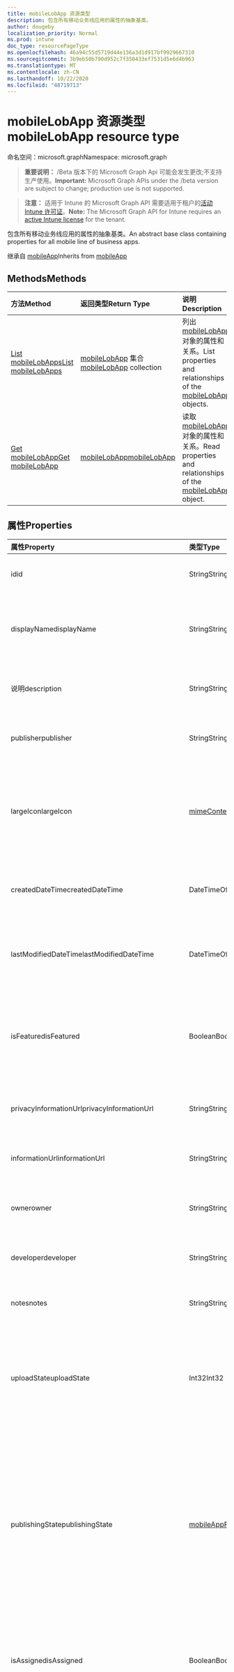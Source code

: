 ```yaml
---
title: mobileLobApp 资源类型
description: 包含所有移动业务线应用的属性的抽象基类。
author: dougeby
localization_priority: Normal
ms.prod: intune
doc_type: resourcePageType
ms.openlocfilehash: 46a94c55d5719d44e136a3d1d917bf9929667310
ms.sourcegitcommit: 3b9eb50b790d952c7f350433ef7531d5e6d4b963
ms.translationtype: MT
ms.contentlocale: zh-CN
ms.lasthandoff: 10/22/2020
ms.locfileid: "48719713"
---
```

# <a name="mobilelobapp-resource-type"></a><span data-ttu-id="d84c3-103">mobileLobApp 资源类型</span><span class="sxs-lookup"><span data-stu-id="d84c3-103">mobileLobApp resource type</span></span>

<span data-ttu-id="d84c3-104">命名空间：microsoft.graph</span><span class="sxs-lookup"><span data-stu-id="d84c3-104">Namespace: microsoft.graph</span></span>

> <span data-ttu-id="d84c3-105">**重要说明：** /Beta 版本下的 Microsoft Graph Api 可能会发生更改;不支持生产使用。</span><span class="sxs-lookup"><span data-stu-id="d84c3-105">**Important:** Microsoft Graph APIs under the /beta version are subject to change; production use is not supported.</span></span>

> <span data-ttu-id="d84c3-106">**注意：** 适用于 Intune 的 Microsoft Graph API 需要适用于租户的[活动 Intune 许可证](https://go.microsoft.com/fwlink/?linkid=839381)。</span><span class="sxs-lookup"><span data-stu-id="d84c3-106">**Note:** The Microsoft Graph API for Intune requires an [active Intune license](https://go.microsoft.com/fwlink/?linkid=839381) for the tenant.</span></span>

<span data-ttu-id="d84c3-107">包含所有移动业务线应用的属性的抽象基类。</span><span class="sxs-lookup"><span data-stu-id="d84c3-107">An abstract base class containing properties for all mobile line of business apps.</span></span>


<span data-ttu-id="d84c3-108">继承自 [mobileApp](../resources/intune-shared-mobileapp.md)</span><span class="sxs-lookup"><span data-stu-id="d84c3-108">Inherits from [mobileApp](../resources/intune-shared-mobileapp.md)</span></span>

## <a name="methods"></a><span data-ttu-id="d84c3-109">Methods</span><span class="sxs-lookup"><span data-stu-id="d84c3-109">Methods</span></span>
|<span data-ttu-id="d84c3-110">方法</span><span class="sxs-lookup"><span data-stu-id="d84c3-110">Method</span></span>|<span data-ttu-id="d84c3-111">返回类型</span><span class="sxs-lookup"><span data-stu-id="d84c3-111">Return Type</span></span>|<span data-ttu-id="d84c3-112">说明</span><span class="sxs-lookup"><span data-stu-id="d84c3-112">Description</span></span>|
|:---|:---|:---|
|[<span data-ttu-id="d84c3-113">List mobileLobApps</span><span class="sxs-lookup"><span data-stu-id="d84c3-113">List mobileLobApps</span></span>](../api/intune-apps-mobilelobapp-list.md)|<span data-ttu-id="d84c3-114">[mobileLobApp](../resources/intune-apps-mobilelobapp.md) 集合</span><span class="sxs-lookup"><span data-stu-id="d84c3-114">[mobileLobApp](../resources/intune-apps-mobilelobapp.md) collection</span></span>|<span data-ttu-id="d84c3-115">列出 [mobileLobApp](../resources/intune-apps-mobilelobapp.md) 对象的属性和关系。</span><span class="sxs-lookup"><span data-stu-id="d84c3-115">List properties and relationships of the [mobileLobApp](../resources/intune-apps-mobilelobapp.md) objects.</span></span>|
|[<span data-ttu-id="d84c3-116">Get mobileLobApp</span><span class="sxs-lookup"><span data-stu-id="d84c3-116">Get mobileLobApp</span></span>](../api/intune-apps-mobilelobapp-get.md)|[<span data-ttu-id="d84c3-117">mobileLobApp</span><span class="sxs-lookup"><span data-stu-id="d84c3-117">mobileLobApp</span></span>](../resources/intune-apps-mobilelobapp.md)|<span data-ttu-id="d84c3-118">读取 [mobileLobApp](../resources/intune-apps-mobilelobapp.md) 对象的属性和关系。</span><span class="sxs-lookup"><span data-stu-id="d84c3-118">Read properties and relationships of the [mobileLobApp](../resources/intune-apps-mobilelobapp.md) object.</span></span>|

## <a name="properties"></a><span data-ttu-id="d84c3-119">属性</span><span class="sxs-lookup"><span data-stu-id="d84c3-119">Properties</span></span>
|<span data-ttu-id="d84c3-120">属性</span><span class="sxs-lookup"><span data-stu-id="d84c3-120">Property</span></span>|<span data-ttu-id="d84c3-121">类型</span><span class="sxs-lookup"><span data-stu-id="d84c3-121">Type</span></span>|<span data-ttu-id="d84c3-122">说明</span><span class="sxs-lookup"><span data-stu-id="d84c3-122">Description</span></span>|
|:---|:---|:---|
|<span data-ttu-id="d84c3-123">id</span><span class="sxs-lookup"><span data-stu-id="d84c3-123">id</span></span>|<span data-ttu-id="d84c3-124">String</span><span class="sxs-lookup"><span data-stu-id="d84c3-124">String</span></span>|<span data-ttu-id="d84c3-125">实体的键。</span><span class="sxs-lookup"><span data-stu-id="d84c3-125">Key of the entity.</span></span> <span data-ttu-id="d84c3-126">继承自 [mobileApp](../resources/intune-shared-mobileapp.md)</span><span class="sxs-lookup"><span data-stu-id="d84c3-126">Inherited from [mobileApp](../resources/intune-shared-mobileapp.md)</span></span>|
|<span data-ttu-id="d84c3-127">displayName</span><span class="sxs-lookup"><span data-stu-id="d84c3-127">displayName</span></span>|<span data-ttu-id="d84c3-128">String</span><span class="sxs-lookup"><span data-stu-id="d84c3-128">String</span></span>|<span data-ttu-id="d84c3-129">管理员提供或导入的应用标题。</span><span class="sxs-lookup"><span data-stu-id="d84c3-129">The admin provided or imported title of the app.</span></span> <span data-ttu-id="d84c3-130">继承自 [mobileApp](../resources/intune-shared-mobileapp.md)</span><span class="sxs-lookup"><span data-stu-id="d84c3-130">Inherited from [mobileApp](../resources/intune-shared-mobileapp.md)</span></span>|
|<span data-ttu-id="d84c3-131">说明</span><span class="sxs-lookup"><span data-stu-id="d84c3-131">description</span></span>|<span data-ttu-id="d84c3-132">String</span><span class="sxs-lookup"><span data-stu-id="d84c3-132">String</span></span>|<span data-ttu-id="d84c3-133">应用的说明。</span><span class="sxs-lookup"><span data-stu-id="d84c3-133">The description of the app.</span></span> <span data-ttu-id="d84c3-134">继承自 [mobileApp](../resources/intune-shared-mobileapp.md)</span><span class="sxs-lookup"><span data-stu-id="d84c3-134">Inherited from [mobileApp](../resources/intune-shared-mobileapp.md)</span></span>|
|<span data-ttu-id="d84c3-135">publisher</span><span class="sxs-lookup"><span data-stu-id="d84c3-135">publisher</span></span>|<span data-ttu-id="d84c3-136">String</span><span class="sxs-lookup"><span data-stu-id="d84c3-136">String</span></span>|<span data-ttu-id="d84c3-137">应用的发布者。</span><span class="sxs-lookup"><span data-stu-id="d84c3-137">The publisher of the app.</span></span> <span data-ttu-id="d84c3-138">继承自 [mobileApp](../resources/intune-shared-mobileapp.md)</span><span class="sxs-lookup"><span data-stu-id="d84c3-138">Inherited from [mobileApp](../resources/intune-shared-mobileapp.md)</span></span>|
|<span data-ttu-id="d84c3-139">largeIcon</span><span class="sxs-lookup"><span data-stu-id="d84c3-139">largeIcon</span></span>|[<span data-ttu-id="d84c3-140">mimeContent</span><span class="sxs-lookup"><span data-stu-id="d84c3-140">mimeContent</span></span>](../resources/intune-shared-mimecontent.md)|<span data-ttu-id="d84c3-141">要显示在应用详细信息中并用于图标上传的大图标。</span><span class="sxs-lookup"><span data-stu-id="d84c3-141">The large icon, to be displayed in the app details and used for upload of the icon.</span></span> <span data-ttu-id="d84c3-142">继承自 [mobileApp](../resources/intune-shared-mobileapp.md)</span><span class="sxs-lookup"><span data-stu-id="d84c3-142">Inherited from [mobileApp](../resources/intune-shared-mobileapp.md)</span></span>|
|<span data-ttu-id="d84c3-143">createdDateTime</span><span class="sxs-lookup"><span data-stu-id="d84c3-143">createdDateTime</span></span>|<span data-ttu-id="d84c3-144">DateTimeOffset</span><span class="sxs-lookup"><span data-stu-id="d84c3-144">DateTimeOffset</span></span>|<span data-ttu-id="d84c3-145">创建应用的日期和时间。</span><span class="sxs-lookup"><span data-stu-id="d84c3-145">The date and time the app was created.</span></span> <span data-ttu-id="d84c3-146">继承自 [mobileApp](../resources/intune-shared-mobileapp.md)</span><span class="sxs-lookup"><span data-stu-id="d84c3-146">Inherited from [mobileApp](../resources/intune-shared-mobileapp.md)</span></span>|
|<span data-ttu-id="d84c3-147">lastModifiedDateTime</span><span class="sxs-lookup"><span data-stu-id="d84c3-147">lastModifiedDateTime</span></span>|<span data-ttu-id="d84c3-148">DateTimeOffset</span><span class="sxs-lookup"><span data-stu-id="d84c3-148">DateTimeOffset</span></span>|<span data-ttu-id="d84c3-149">上次修改应用的日期和时间。</span><span class="sxs-lookup"><span data-stu-id="d84c3-149">The date and time the app was last modified.</span></span> <span data-ttu-id="d84c3-150">继承自 [mobileApp](../resources/intune-shared-mobileapp.md)</span><span class="sxs-lookup"><span data-stu-id="d84c3-150">Inherited from [mobileApp](../resources/intune-shared-mobileapp.md)</span></span>|
|<span data-ttu-id="d84c3-151">isFeatured</span><span class="sxs-lookup"><span data-stu-id="d84c3-151">isFeatured</span></span>|<span data-ttu-id="d84c3-152">Boolean</span><span class="sxs-lookup"><span data-stu-id="d84c3-152">Boolean</span></span>|<span data-ttu-id="d84c3-153">指示应用是否被管理员标记为特色的值。继承自 [mobileApp](../resources/intune-shared-mobileapp.md)</span><span class="sxs-lookup"><span data-stu-id="d84c3-153">The value indicating whether the app is marked as featured by the admin. Inherited from [mobileApp](../resources/intune-shared-mobileapp.md)</span></span>|
|<span data-ttu-id="d84c3-154">privacyInformationUrl</span><span class="sxs-lookup"><span data-stu-id="d84c3-154">privacyInformationUrl</span></span>|<span data-ttu-id="d84c3-155">String</span><span class="sxs-lookup"><span data-stu-id="d84c3-155">String</span></span>|<span data-ttu-id="d84c3-156">隐私声明 URL。</span><span class="sxs-lookup"><span data-stu-id="d84c3-156">The privacy statement Url.</span></span> <span data-ttu-id="d84c3-157">继承自 [mobileApp](../resources/intune-shared-mobileapp.md)</span><span class="sxs-lookup"><span data-stu-id="d84c3-157">Inherited from [mobileApp](../resources/intune-shared-mobileapp.md)</span></span>|
|<span data-ttu-id="d84c3-158">informationUrl</span><span class="sxs-lookup"><span data-stu-id="d84c3-158">informationUrl</span></span>|<span data-ttu-id="d84c3-159">String</span><span class="sxs-lookup"><span data-stu-id="d84c3-159">String</span></span>|<span data-ttu-id="d84c3-160">详细信息 URL。</span><span class="sxs-lookup"><span data-stu-id="d84c3-160">The more information Url.</span></span> <span data-ttu-id="d84c3-161">继承自 [mobileApp](../resources/intune-shared-mobileapp.md)</span><span class="sxs-lookup"><span data-stu-id="d84c3-161">Inherited from [mobileApp](../resources/intune-shared-mobileapp.md)</span></span>|
|<span data-ttu-id="d84c3-162">owner</span><span class="sxs-lookup"><span data-stu-id="d84c3-162">owner</span></span>|<span data-ttu-id="d84c3-163">String</span><span class="sxs-lookup"><span data-stu-id="d84c3-163">String</span></span>|<span data-ttu-id="d84c3-164">应用的所有者。</span><span class="sxs-lookup"><span data-stu-id="d84c3-164">The owner of the app.</span></span> <span data-ttu-id="d84c3-165">继承自 [mobileApp](../resources/intune-shared-mobileapp.md)</span><span class="sxs-lookup"><span data-stu-id="d84c3-165">Inherited from [mobileApp](../resources/intune-shared-mobileapp.md)</span></span>|
|<span data-ttu-id="d84c3-166">developer</span><span class="sxs-lookup"><span data-stu-id="d84c3-166">developer</span></span>|<span data-ttu-id="d84c3-167">String</span><span class="sxs-lookup"><span data-stu-id="d84c3-167">String</span></span>|<span data-ttu-id="d84c3-168">应用的开发者。</span><span class="sxs-lookup"><span data-stu-id="d84c3-168">The developer of the app.</span></span> <span data-ttu-id="d84c3-169">继承自 [mobileApp](../resources/intune-shared-mobileapp.md)</span><span class="sxs-lookup"><span data-stu-id="d84c3-169">Inherited from [mobileApp](../resources/intune-shared-mobileapp.md)</span></span>|
|<span data-ttu-id="d84c3-170">notes</span><span class="sxs-lookup"><span data-stu-id="d84c3-170">notes</span></span>|<span data-ttu-id="d84c3-171">String</span><span class="sxs-lookup"><span data-stu-id="d84c3-171">String</span></span>|<span data-ttu-id="d84c3-172">应用的备注。</span><span class="sxs-lookup"><span data-stu-id="d84c3-172">Notes for the app.</span></span> <span data-ttu-id="d84c3-173">继承自 [mobileApp](../resources/intune-shared-mobileapp.md)</span><span class="sxs-lookup"><span data-stu-id="d84c3-173">Inherited from [mobileApp](../resources/intune-shared-mobileapp.md)</span></span>|
|<span data-ttu-id="d84c3-174">uploadState</span><span class="sxs-lookup"><span data-stu-id="d84c3-174">uploadState</span></span>|<span data-ttu-id="d84c3-175">Int32</span><span class="sxs-lookup"><span data-stu-id="d84c3-175">Int32</span></span>|<span data-ttu-id="d84c3-176">上载状态。</span><span class="sxs-lookup"><span data-stu-id="d84c3-176">The upload state.</span></span> <span data-ttu-id="d84c3-177">可能的值包括： 0- `Not Ready` 、1- `Ready` 、2- `Processing` 。</span><span class="sxs-lookup"><span data-stu-id="d84c3-177">Possible values are: 0 - `Not Ready`, 1 - `Ready`, 2 - `Processing`.</span></span> <span data-ttu-id="d84c3-178">继承自 [mobileApp](../resources/intune-shared-mobileapp.md)</span><span class="sxs-lookup"><span data-stu-id="d84c3-178">Inherited from [mobileApp](../resources/intune-shared-mobileapp.md)</span></span>|
|<span data-ttu-id="d84c3-179">publishingState</span><span class="sxs-lookup"><span data-stu-id="d84c3-179">publishingState</span></span>|[<span data-ttu-id="d84c3-180">mobileAppPublishingState</span><span class="sxs-lookup"><span data-stu-id="d84c3-180">mobileAppPublishingState</span></span>](../resources/intune-apps-mobileapppublishingstate.md)|<span data-ttu-id="d84c3-181">应用的发布状态。</span><span class="sxs-lookup"><span data-stu-id="d84c3-181">The publishing state for the app.</span></span> <span data-ttu-id="d84c3-182">除非应用已发布，否则无法分配应用。</span><span class="sxs-lookup"><span data-stu-id="d84c3-182">The app cannot be assigned unless the app is published.</span></span> <span data-ttu-id="d84c3-183">继承自 [mobileApp](../resources/intune-shared-mobileapp.md)。</span><span class="sxs-lookup"><span data-stu-id="d84c3-183">Inherited from [mobileApp](../resources/intune-shared-mobileapp.md).</span></span> <span data-ttu-id="d84c3-184">可取值为：`notPublished`、`processing`、`published`。</span><span class="sxs-lookup"><span data-stu-id="d84c3-184">Possible values are: `notPublished`, `processing`, `published`.</span></span>|
|<span data-ttu-id="d84c3-185">isAssigned</span><span class="sxs-lookup"><span data-stu-id="d84c3-185">isAssigned</span></span>|<span data-ttu-id="d84c3-186">Boolean</span><span class="sxs-lookup"><span data-stu-id="d84c3-186">Boolean</span></span>|<span data-ttu-id="d84c3-187">指示是否至少向一个组分配了应用程序的值。</span><span class="sxs-lookup"><span data-stu-id="d84c3-187">The value indicating whether the app is assigned to at least one group.</span></span> <span data-ttu-id="d84c3-188">继承自 [mobileApp](../resources/intune-shared-mobileapp.md)</span><span class="sxs-lookup"><span data-stu-id="d84c3-188">Inherited from [mobileApp](../resources/intune-shared-mobileapp.md)</span></span>|
|<span data-ttu-id="d84c3-189">roleScopeTagIds</span><span class="sxs-lookup"><span data-stu-id="d84c3-189">roleScopeTagIds</span></span>|<span data-ttu-id="d84c3-190">String collection</span><span class="sxs-lookup"><span data-stu-id="d84c3-190">String collection</span></span>|<span data-ttu-id="d84c3-191">此移动应用的作用域标记 id 列表。</span><span class="sxs-lookup"><span data-stu-id="d84c3-191">List of scope tag ids for this mobile app.</span></span> <span data-ttu-id="d84c3-192">继承自 [mobileApp](../resources/intune-shared-mobileapp.md)</span><span class="sxs-lookup"><span data-stu-id="d84c3-192">Inherited from [mobileApp](../resources/intune-shared-mobileapp.md)</span></span>|
|<span data-ttu-id="d84c3-193">dependentAppCount</span><span class="sxs-lookup"><span data-stu-id="d84c3-193">dependentAppCount</span></span>|<span data-ttu-id="d84c3-194">Int32</span><span class="sxs-lookup"><span data-stu-id="d84c3-194">Int32</span></span>|<span data-ttu-id="d84c3-195">子应用程序的依赖项总数。</span><span class="sxs-lookup"><span data-stu-id="d84c3-195">The total number of dependencies the child app has.</span></span> <span data-ttu-id="d84c3-196">继承自 [mobileApp](../resources/intune-shared-mobileapp.md)</span><span class="sxs-lookup"><span data-stu-id="d84c3-196">Inherited from [mobileApp](../resources/intune-shared-mobileapp.md)</span></span>|
|<span data-ttu-id="d84c3-197">supersedingAppCount</span><span class="sxs-lookup"><span data-stu-id="d84c3-197">supersedingAppCount</span></span>|<span data-ttu-id="d84c3-198">Int32</span><span class="sxs-lookup"><span data-stu-id="d84c3-198">Int32</span></span>|<span data-ttu-id="d84c3-199">此应用程序直接或间接取代的应用程序总数量。</span><span class="sxs-lookup"><span data-stu-id="d84c3-199">The total number of apps this app directly or indirectly supersedes.</span></span> <span data-ttu-id="d84c3-200">继承自 [mobileApp](../resources/intune-shared-mobileapp.md)</span><span class="sxs-lookup"><span data-stu-id="d84c3-200">Inherited from [mobileApp](../resources/intune-shared-mobileapp.md)</span></span>|
|<span data-ttu-id="d84c3-201">supersededAppCount</span><span class="sxs-lookup"><span data-stu-id="d84c3-201">supersededAppCount</span></span>|<span data-ttu-id="d84c3-202">Int32</span><span class="sxs-lookup"><span data-stu-id="d84c3-202">Int32</span></span>|<span data-ttu-id="d84c3-203">此应用程序直接或间接取代的应用程序总数量。</span><span class="sxs-lookup"><span data-stu-id="d84c3-203">The total number of apps this app is directly or indirectly superseded by.</span></span> <span data-ttu-id="d84c3-204">继承自 [mobileApp](../resources/intune-shared-mobileapp.md)</span><span class="sxs-lookup"><span data-stu-id="d84c3-204">Inherited from [mobileApp](../resources/intune-shared-mobileapp.md)</span></span>|
|<span data-ttu-id="d84c3-205">committedContentVersion</span><span class="sxs-lookup"><span data-stu-id="d84c3-205">committedContentVersion</span></span>|<span data-ttu-id="d84c3-206">String</span><span class="sxs-lookup"><span data-stu-id="d84c3-206">String</span></span>|<span data-ttu-id="d84c3-207">内部提交的内容版本。</span><span class="sxs-lookup"><span data-stu-id="d84c3-207">The internal committed content version.</span></span>|
|<span data-ttu-id="d84c3-208">fileName</span><span class="sxs-lookup"><span data-stu-id="d84c3-208">fileName</span></span>|<span data-ttu-id="d84c3-209">String</span><span class="sxs-lookup"><span data-stu-id="d84c3-209">String</span></span>|<span data-ttu-id="d84c3-210">主 Lob 应用程序文件的名称。</span><span class="sxs-lookup"><span data-stu-id="d84c3-210">The name of the main Lob application file.</span></span>|
|<span data-ttu-id="d84c3-211">size</span><span class="sxs-lookup"><span data-stu-id="d84c3-211">size</span></span>|<span data-ttu-id="d84c3-212">Int64</span><span class="sxs-lookup"><span data-stu-id="d84c3-212">Int64</span></span>|<span data-ttu-id="d84c3-213">总大小，包括所有已上传文件。</span><span class="sxs-lookup"><span data-stu-id="d84c3-213">The total size, including all uploaded files.</span></span>|

## <a name="relationships"></a><span data-ttu-id="d84c3-214">关系</span><span class="sxs-lookup"><span data-stu-id="d84c3-214">Relationships</span></span>
|<span data-ttu-id="d84c3-215">关系</span><span class="sxs-lookup"><span data-stu-id="d84c3-215">Relationship</span></span>|<span data-ttu-id="d84c3-216">类型</span><span class="sxs-lookup"><span data-stu-id="d84c3-216">Type</span></span>|<span data-ttu-id="d84c3-217">说明</span><span class="sxs-lookup"><span data-stu-id="d84c3-217">Description</span></span>|
|:---|:---|:---|
|<span data-ttu-id="d84c3-218">categories</span><span class="sxs-lookup"><span data-stu-id="d84c3-218">categories</span></span>|<span data-ttu-id="d84c3-219">[mobileAppCategory](../resources/intune-apps-mobileappcategory.md) 集合</span><span class="sxs-lookup"><span data-stu-id="d84c3-219">[mobileAppCategory](../resources/intune-apps-mobileappcategory.md) collection</span></span>|<span data-ttu-id="d84c3-220">此应用的类别列表。</span><span class="sxs-lookup"><span data-stu-id="d84c3-220">The list of categories for this app.</span></span> <span data-ttu-id="d84c3-221">继承自 [mobileApp](../resources/intune-shared-mobileapp.md)</span><span class="sxs-lookup"><span data-stu-id="d84c3-221">Inherited from [mobileApp](../resources/intune-shared-mobileapp.md)</span></span>|
|<span data-ttu-id="d84c3-222">assignments</span><span class="sxs-lookup"><span data-stu-id="d84c3-222">assignments</span></span>|<span data-ttu-id="d84c3-223">[mobileAppAssignment](../resources/intune-apps-mobileappassignment.md) 集合</span><span class="sxs-lookup"><span data-stu-id="d84c3-223">[mobileAppAssignment](../resources/intune-apps-mobileappassignment.md) collection</span></span>|<span data-ttu-id="d84c3-224">此移动应用的组分配的列表。</span><span class="sxs-lookup"><span data-stu-id="d84c3-224">The list of group assignments for this mobile app.</span></span> <span data-ttu-id="d84c3-225">继承自 [mobileApp](../resources/intune-shared-mobileapp.md)</span><span class="sxs-lookup"><span data-stu-id="d84c3-225">Inherited from [mobileApp](../resources/intune-shared-mobileapp.md)</span></span>|
|<span data-ttu-id="d84c3-226">installSummary</span><span class="sxs-lookup"><span data-stu-id="d84c3-226">installSummary</span></span>|[<span data-ttu-id="d84c3-227">mobileAppInstallSummary</span><span class="sxs-lookup"><span data-stu-id="d84c3-227">mobileAppInstallSummary</span></span>](../resources/intune-apps-mobileappinstallsummary.md)|<span data-ttu-id="d84c3-228">移动应用安装摘要。</span><span class="sxs-lookup"><span data-stu-id="d84c3-228">Mobile App Install Summary.</span></span> <span data-ttu-id="d84c3-229">继承自 [mobileApp](../resources/intune-shared-mobileapp.md)</span><span class="sxs-lookup"><span data-stu-id="d84c3-229">Inherited from [mobileApp](../resources/intune-shared-mobileapp.md)</span></span>|
|<span data-ttu-id="d84c3-230">deviceStatuses</span><span class="sxs-lookup"><span data-stu-id="d84c3-230">deviceStatuses</span></span>|<span data-ttu-id="d84c3-231">[mobileAppInstallStatus](../resources/intune-apps-mobileappinstallstatus.md) 集合</span><span class="sxs-lookup"><span data-stu-id="d84c3-231">[mobileAppInstallStatus](../resources/intune-apps-mobileappinstallstatus.md) collection</span></span>|<span data-ttu-id="d84c3-232">此移动应用程序的安装状态列表。</span><span class="sxs-lookup"><span data-stu-id="d84c3-232">The list of installation states for this mobile app.</span></span> <span data-ttu-id="d84c3-233">继承自 [mobileApp](../resources/intune-shared-mobileapp.md)</span><span class="sxs-lookup"><span data-stu-id="d84c3-233">Inherited from [mobileApp](../resources/intune-shared-mobileapp.md)</span></span>|
|<span data-ttu-id="d84c3-234">userStatuses</span><span class="sxs-lookup"><span data-stu-id="d84c3-234">userStatuses</span></span>|<span data-ttu-id="d84c3-235">[userAppInstallStatus](../resources/intune-apps-userappinstallstatus.md) 集合</span><span class="sxs-lookup"><span data-stu-id="d84c3-235">[userAppInstallStatus](../resources/intune-apps-userappinstallstatus.md) collection</span></span>|<span data-ttu-id="d84c3-236">此移动应用程序的安装状态列表。</span><span class="sxs-lookup"><span data-stu-id="d84c3-236">The list of installation states for this mobile app.</span></span> <span data-ttu-id="d84c3-237">继承自 [mobileApp](../resources/intune-shared-mobileapp.md)</span><span class="sxs-lookup"><span data-stu-id="d84c3-237">Inherited from [mobileApp](../resources/intune-shared-mobileapp.md)</span></span>|
|<span data-ttu-id="d84c3-238">相互</span><span class="sxs-lookup"><span data-stu-id="d84c3-238">relationships</span></span>|<span data-ttu-id="d84c3-239">[mobileAppRelationship](../resources/intune-apps-mobileapprelationship.md) 集合</span><span class="sxs-lookup"><span data-stu-id="d84c3-239">[mobileAppRelationship](../resources/intune-apps-mobileapprelationship.md) collection</span></span>|<span data-ttu-id="d84c3-240">此应用程序的直接关系集。</span><span class="sxs-lookup"><span data-stu-id="d84c3-240">The set of direct relationships for this app.</span></span> <span data-ttu-id="d84c3-241">继承自 [mobileApp](../resources/intune-shared-mobileapp.md)</span><span class="sxs-lookup"><span data-stu-id="d84c3-241">Inherited from [mobileApp](../resources/intune-shared-mobileapp.md)</span></span>|
|<span data-ttu-id="d84c3-242">contentVersions</span><span class="sxs-lookup"><span data-stu-id="d84c3-242">contentVersions</span></span>|<span data-ttu-id="d84c3-243">[mobileAppContent](../resources/intune-apps-mobileappcontent.md) 集合</span><span class="sxs-lookup"><span data-stu-id="d84c3-243">[mobileAppContent](../resources/intune-apps-mobileappcontent.md) collection</span></span>|<span data-ttu-id="d84c3-244">此应用的内容版本列表。</span><span class="sxs-lookup"><span data-stu-id="d84c3-244">The list of content versions for this app.</span></span>|

## <a name="json-representation"></a><span data-ttu-id="d84c3-245">JSON 表示形式</span><span class="sxs-lookup"><span data-stu-id="d84c3-245">JSON Representation</span></span>
<span data-ttu-id="d84c3-246">下面是资源的 JSON 表示形式。</span><span class="sxs-lookup"><span data-stu-id="d84c3-246">Here is a JSON representation of the resource.</span></span>
<!-- {
  "blockType": "resource",
  "keyProperty": "id",
  "@odata.type": "microsoft.graph.mobileLobApp"
}
-->
``` json
{
  "@odata.type": "#microsoft.graph.mobileLobApp",
  "id": "String (identifier)",
  "displayName": "String",
  "description": "String",
  "publisher": "String",
  "largeIcon": {
    "@odata.type": "microsoft.graph.mimeContent",
    "type": "String",
    "value": "binary"
  },
  "createdDateTime": "String (timestamp)",
  "lastModifiedDateTime": "String (timestamp)",
  "isFeatured": true,
  "privacyInformationUrl": "String",
  "informationUrl": "String",
  "owner": "String",
  "developer": "String",
  "notes": "String",
  "uploadState": 1024,
  "publishingState": "String",
  "isAssigned": true,
  "roleScopeTagIds": [
    "String"
  ],
  "dependentAppCount": 1024,
  "supersedingAppCount": 1024,
  "supersededAppCount": 1024,
  "committedContentVersion": "String",
  "fileName": "String",
  "size": 1024
}
```





